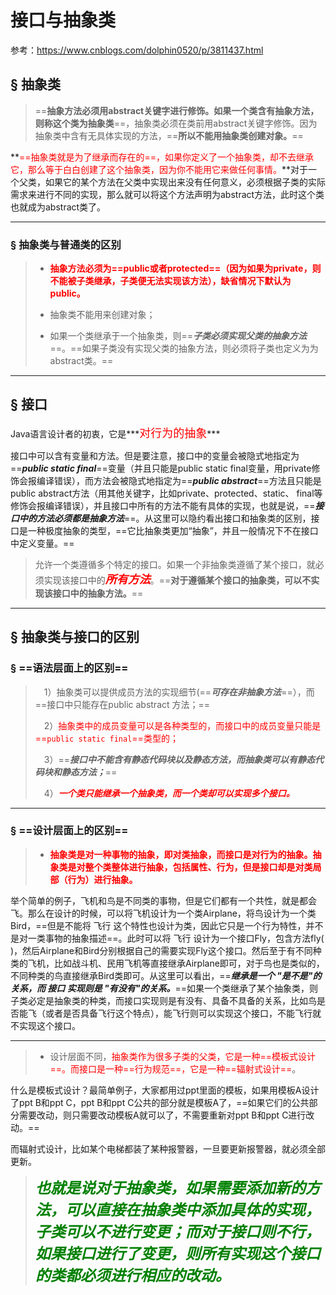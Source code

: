 # 接口与抽象类

参考：https://www.cnblogs.com/dolphin0520/p/3811437.html

## &sect; 抽象类

> ==**抽象方法必须用abstract关键字进行修饰。如果一个类含有抽象方法，则称这个类为抽象类**==，抽象类必须在类前用abstract关键字修饰。因为抽象类中含有无具体实现的方法，==**所以不能用抽象类创建对象。**==

**<font color='red'>==抽象类就是为了继承而存在的==，如果你定义了一个抽象类，却不去继承它，那么等于白白创建了这个抽象类，因为你不能用它来做任何事情。</font>**对于一个父类，如果它的某个方法在父类中实现出来没有任何意义，必须根据子类的实际需求来进行不同的实现，那么就可以将这个方法声明为abstract方法，此时这个类也就成为abstract类了。

------

### &sect; 抽象类与普通类的区别

> - <font color='red'>**抽象方法必须为==public或者protected==（因为如果为private，则不能被子类继承，子类便无法实现该方法），缺省情况下默认为public。**</font>
>
> - 抽象类不能用来创建对象；
> - 如果一个类继承于一个抽象类，则==***子类必须实现父类的抽象方法***==。==如果子类没有实现父类的抽象方法，则必须将子类也定义为为abstract类。==

------

## &sect; 接口

Java语言设计者的初衷，它是***<font color='red' size=4.5>对行为的抽象</font>***

接口中可以含有变量和方法。但是要注意，接口中的变量会被隐式地指定为==***public static final***==变量（并且只能是public static final变量，用private修饰会报编译错误），而方法会被隐式地指定为==***public abstract***==方法且只能是public abstract方法（用其他关键字，比如private、protected、static、 final等修饰会报编译错误），并且接口中所有的方法不能有具体的实现，也就是说，==***接口中的方法必须都是抽象方法***==。从这里可以隐约看出接口和抽象类的区别，接口是一种极度抽象的类型，==它比抽象类更加“抽象”，并且一般情况下不在接口中定义变量。==



> 允许一个类遵循多个特定的接口。如果一个非抽象类遵循了某个接口，就必须实现该接口中的<font color='red' size=4.5>***所有方法***</font>。==**对于遵循某个接口的抽象类，可以不实现该接口中的抽象方法。**==

------



## &sect; 抽象类与接口的区别

### &sect; ==语法层面上的区别==

> 　1）抽象类可以提供成员方法的实现细节(==***可存在非抽象方法***==），而==接口中只能存在public abstract 方法；==
>
> 　2）<font color='red'>抽象类中的成员变量可以是各种类型的，而接口中的成员变量只能是==`public static final`==类型的；</font>
>
> 　3）==***接口中不能含有静态代码块以及静态方法，而抽象类可以有静态代码块和静态方法；***==
>
> 　4）***<font color='red'>一个类只能继承一个抽象类，而一个类却可以实现多个接口。</font>***

------

### &sect; ==设计层面上的区别==

> -  **<font color='red'>抽象类是对一种事物的抽象，即对类抽象，而接口是对行为的抽象。抽象类是对整个类整体进行抽象，包括属性、行为，但是接口却是对类局部（行为）进行抽象。</font>**

举个简单的例子，飞机和鸟是不同类的事物，但是它们都有一个共性，就是都会飞。那么在设计的时候，可以将飞机设计为一个类Airplane，将鸟设计为一个类Bird，==但是不能将 飞行 这个特性也设计为类，因此它只是一个行为特性，并不是对一类事物的抽象描述==。此时可以将 飞行 设计为一个接口Fly，包含方法fly( )，然后Airplane和Bird分别根据自己的需要实现Fly这个接口。然后至于有不同种类的飞机，比如战斗机、民用飞机等直接继承Airplane即可，对于鸟也是类似的，不同种类的鸟直接继承Bird类即可。从这里可以看出，==***继承是一个 "是不是"的关系，而 接口 实现则是 "有没有"的关系。***==如果一个类继承了某个抽象类，则子类必定是抽象类的种类，而接口实现则是有没有、具备不具备的关系，比如鸟是否能飞（或者是否具备飞行这个特点），能飞行则可以实现这个接口，不能飞行就不实现这个接口。

------

> - 设计层面不同，<font color='red'>抽象类作为很多子类的父类，它是一种==模板式设计==。而接口是一种==行为规范==，它是一种==辐射式设计==</font>。

​	什么是模板式设计？最简单例子，大家都用过ppt里面的模板，如果用模板A设计了ppt B和ppt C，ppt B和ppt C公共的部分就是模板A了，==如果它们的公共部分需要改动，则只需要改动模板A就可以了，不需要重新对ppt B和ppt C进行改动。==

​	而辐射式设计，比如某个电梯都装了某种报警器，一旦要更新报警器，就必须全部更新。

> ***<font color='green' size=5>也就是说对于抽象类，如果需要添加新的方法，可以直接在抽象类中添加具体的实现，子类可以不进行变更；而对于接口则不行，如果接口进行了变更，则所有实现这个接口的类都必须进行相应的改动。</font>***

